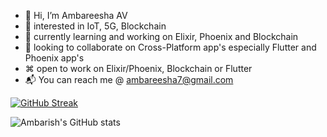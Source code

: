 - 👋 Hi, I’m Ambareesha AV
- 👀 interested in IoT, 5G, Blockchain
- 🌱 currently learning and working on Elixir, Phoenix and Blockchain 
- 💞️ looking to collaborate on Cross-Platform app's especially Flutter and Phoenix app's 
- ⌘ open to work on Elixir/Phoenix, Blockchain or Flutter
- 📬 You can reach me @ ambareesha7@gmail.com

[![GitHub Streak](https://github-readme-streak-stats.herokuapp.com?user=ambareesha7&theme=dracula&hide_border=true)](https://git.io/streak-stats)

![Ambarish's GitHub stats](https://github-readme-stats.vercel.app/api?username=ambareesha7)


<!---
ambareesha7/ambareesha7 is a ✨ special ✨ repository because its `README.md` (this file) appears on your GitHub profile.
You can click the Preview link to take a look at your changes.
--->
